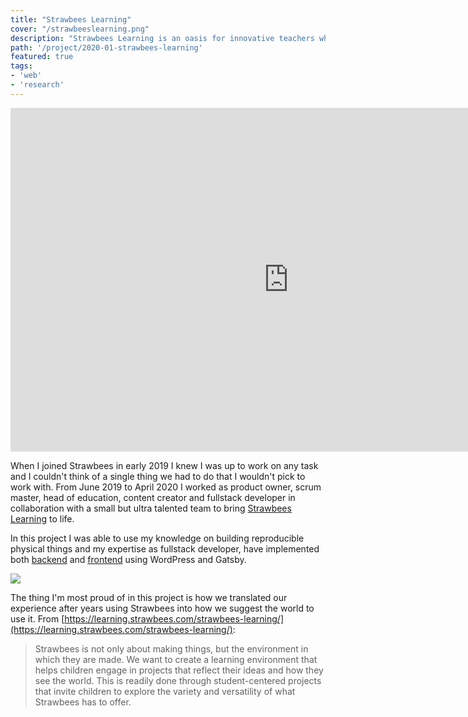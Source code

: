 ```yaml
---
title: "Strawbees Learning"
cover: "/strawbeeslearning.png"
description: "Strawbees Learning is an oasis for innovative teachers who embrace creative thinking and hands-on learning with Strawbees."
path: '/project/2020-01-strawbees-learning'
featured: true
tags:
- 'web'
- 'research'
---
```


<iframe width="890" height="550" src="https://www.youtube-nocookie.com/embed/Wh8MHh-Vzbw" frameborder="0" allow="accelerometer; autoplay; encrypted-media; gyroscope; picture-in-picture" allowfullscreen></iframe>

When I joined Strawbees in early 2019 I knew I was up to work on any task and I couldn't think of a single thing we had to do that I wouldn't pick to work with. From June 2019 to April 2020 I worked as product owner, scrum master, head of education, content creator and fullstack developer in collaboration with a small but ultra talented team to bring [Strawbees Learning](https://learning.strawbees.com) to life.

In this project I was able to use my knowledge on building reproducible physical things and my expertise as fullstack developer, have implemented both [backend](https://github.com/strawbees/learning-cms) and [frontend](https://github.com/strawbees/learning-platform-gatsby) using WordPress and Gatsby.

![](./sierpinski.jpg)

The thing I'm most proud of in this project is how we translated our experience after years using Strawbees into how we suggest the world to use it. From  [https://learning.strawbees.com/strawbees-learning/](https://learning.strawbees.com/strawbees-learning/):

> Strawbees is not only about making things, but the environment in which they are made. We want to create a learning environment that helps children engage in projects that reflect their ideas and how they see the world. This is readily done through student-centered projects that invite children to explore the variety and versatility of what Strawbees has to offer.
